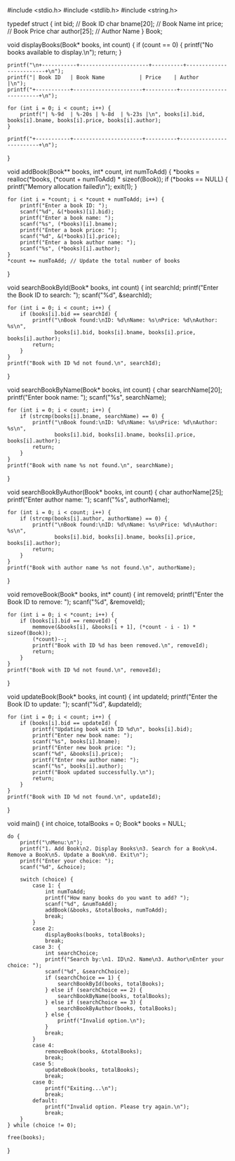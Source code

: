 #include <stdio.h>
#include <stdlib.h>
#include <string.h>

typedef struct {
    int bid;           // Book ID
    char bname[20];   // Book Name
    int price;        // Book Price
    char author[25];  // Author Name
} Book;

void displayBooks(Book* books, int count) {
    if (count == 0) {
        printf("No books available to display.\n");
        return;
    }
    
    printf("\n+-----------+----------------------+----------+-------------------------+\n");
    printf("| Book ID   | Book Name           | Price    | Author                  |\n");
    printf("+-----------+----------------------+----------+-------------------------+\n");
    
    for (int i = 0; i < count; i++) {
        printf("| %-9d  | %-20s | %-8d  | %-23s |\n", books[i].bid, books[i].bname, books[i].price, books[i].author);
    }
    
    printf("+-----------+----------------------+----------+-------------------------+\n");
}

void addBook(Book** books, int* count, int numToAdd) {
    *books = realloc(*books, (*count + numToAdd) * sizeof(Book));
    if (*books == NULL) {
        printf("Memory allocation failed\n");
        exit(1);
    }

    for (int i = *count; i < *count + numToAdd; i++) {
        printf("Enter a book ID: ");
        scanf("%d", &(*books)[i].bid);
        printf("Enter a book name: ");
        scanf("%s", (*books)[i].bname);
        printf("Enter a book price: ");
        scanf("%d", &(*books)[i].price);
        printf("Enter a book author name: ");
        scanf("%s", (*books)[i].author);
    }
    *count += numToAdd; // Update the total number of books
}

void searchBookById(Book* books, int count) {
    int searchId;
    printf("Enter the Book ID to search: ");
    scanf("%d", &searchId);
    
    for (int i = 0; i < count; i++) {
        if (books[i].bid == searchId) {
            printf("\nBook found:\nID: %d\nName: %s\nPrice: %d\nAuthor: %s\n",
                   books[i].bid, books[i].bname, books[i].price, books[i].author);
            return;
        }
    }
    printf("Book with ID %d not found.\n", searchId);
}

void searchBookByName(Book* books, int count) {
    char searchName[20];
    printf("Enter book name: ");
    scanf("%s", searchName);

    for (int i = 0; i < count; i++) {
        if (strcmp(books[i].bname, searchName) == 0) {
            printf("\nBook found:\nID: %d\nName: %s\nPrice: %d\nAuthor: %s\n",
                   books[i].bid, books[i].bname, books[i].price, books[i].author);
            return;
        }
    }
    printf("Book with name %s not found.\n", searchName);
}

void searchBookByAuthor(Book* books, int count) {
    char authorName[25];
    printf("Enter author name: ");
    scanf("%s", authorName);

    for (int i = 0; i < count; i++) {
        if (strcmp(books[i].author, authorName) == 0) {
            printf("\nBook found:\nID: %d\nName: %s\nPrice: %d\nAuthor: %s\n",
                   books[i].bid, books[i].bname, books[i].price, books[i].author);
            return;
        }
    }
    printf("Book with author name %s not found.\n", authorName);
}

void removeBook(Book* books, int* count) {
    int removeId;
    printf("Enter the Book ID to remove: ");
    scanf("%d", &removeId);

    for (int i = 0; i < *count; i++) {
        if (books[i].bid == removeId) {
            memmove(&books[i], &books[i + 1], (*count - i - 1) * sizeof(Book));
            (*count)--; 
            printf("Book with ID %d has been removed.\n", removeId);
            return;
        }
    }
    printf("Book with ID %d not found.\n", removeId);
}

void updateBook(Book* books, int count) {
    int updateId;
    printf("Enter the Book ID to update: ");
    scanf("%d", &updateId);

    for (int i = 0; i < count; i++) {
        if (books[i].bid == updateId) {
            printf("Updating book with ID %d\n", books[i].bid);
            printf("Enter new book name: ");
            scanf("%s", books[i].bname);
            printf("Enter new book price: ");
            scanf("%d", &books[i].price);
            printf("Enter new author name: ");
            scanf("%s", books[i].author);
            printf("Book updated successfully.\n");
            return;
        }
    }
    printf("Book with ID %d not found.\n", updateId);
}

void main() {
    int choice, totalBooks = 0;
    Book* books = NULL;

    do {
        printf("\nMenu:\n");
        printf("1. Add Book\n2. Display Books\n3. Search for a Book\n4. Remove a Book\n5. Update a Book\n0. Exit\n");
        printf("Enter your choice: ");
        scanf("%d", &choice);

        switch (choice) {
            case 1: {
                int numToAdd;
                printf("How many books do you want to add? ");
                scanf("%d", &numToAdd);
                addBook(&books, &totalBooks, numToAdd);
                break;
            }
            case 2:
                displayBooks(books, totalBooks);
                break;
            case 3: {
                int searchChoice;
                printf("Search by:\n1. ID\n2. Name\n3. Author\nEnter your choice: ");
                scanf("%d", &searchChoice);
                if (searchChoice == 1) {
                    searchBookById(books, totalBooks);
                } else if (searchChoice == 2) {
                    searchBookByName(books, totalBooks);
                } else if (searchChoice == 3) {
                    searchBookByAuthor(books, totalBooks);
                } else {
                    printf("Invalid option.\n");
                }
                break;
            }
            case 4:
                removeBook(books, &totalBooks);
                break;
            case 5:
                updateBook(books, totalBooks);
                break;
            case 0:
                printf("Exiting...\n");
                break;
            default:
                printf("Invalid option. Please try again.\n");
                break;
        }
    } while (choice != 0);

    free(books);
   
}
